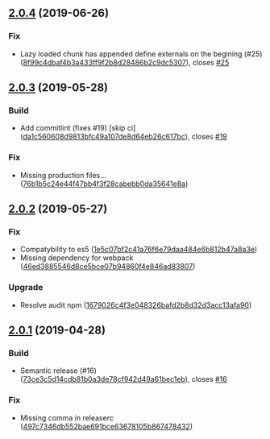 ## [2.0.4](https://github.com/morriq/microservices-webpack-plugin/compare/v2.0.3...v2.0.4) (2019-06-26)


### Fix

* Lazy loaded chunk has appended define externals on the begining (#25) ([8f99c4dbaf4b3a433ff9f2b8d28486b2c9dc5307](https://github.com/morriq/microservices-webpack-plugin/commit/8f99c4dbaf4b3a433ff9f2b8d28486b2c9dc5307)), closes [#25](https://github.com/morriq/microservices-webpack-plugin/issues/25)

## [2.0.3](https://github.com/morriq/microservices-webpack-plugin/compare/v2.0.2...v2.0.3) (2019-05-28)


### Build

* Add commitlint (fixes #19) [skip ci] ([da1c560608d9813bfc49a107de8d64eb26c617bc](https://github.com/morriq/microservices-webpack-plugin/commit/da1c560608d9813bfc49a107de8d64eb26c617bc)), closes [#19](https://github.com/morriq/microservices-webpack-plugin/issues/19)

### Fix

* Missing production files... ([76b1b5c24e44f47bb4f3f28cabebb0da35641e8a](https://github.com/morriq/microservices-webpack-plugin/commit/76b1b5c24e44f47bb4f3f28cabebb0da35641e8a))

## [2.0.2](https://github.com/morriq/microservices-webpack-plugin/compare/v2.0.1...v2.0.2) (2019-05-27)


### Fix

* Compatybility to es5 ([1e5c07bf2c41a76f6e79daa484e6b812b47a8a3e](https://github.com/morriq/microservices-webpack-plugin/commit/1e5c07bf2c41a76f6e79daa484e6b812b47a8a3e))
* Missing dependency for webpack ([46ed3885546d8ce5bce07b94860f4e846ad83807](https://github.com/morriq/microservices-webpack-plugin/commit/46ed3885546d8ce5bce07b94860f4e846ad83807))

### Upgrade

* Resolve audit npm ([1679026c4f3e048326bafd2b8d32d3acc13afa90](https://github.com/morriq/microservices-webpack-plugin/commit/1679026c4f3e048326bafd2b8d32d3acc13afa90))

## [2.0.1](https://github.com/morriq/microservices-webpack-plugin/compare/v2.0.0...v2.0.1) (2019-04-28)


### Build

* Semantic release (#16) ([73ce3c5d14cdb81b0a3de78cf942d49a61bec1eb](https://github.com/morriq/microservices-webpack-plugin/commit/73ce3c5d14cdb81b0a3de78cf942d49a61bec1eb)), closes [#16](https://github.com/morriq/microservices-webpack-plugin/issues/16)

### Fix

* Missing comma in releaserc ([497c7346db552bae691bce63678105b867478432](https://github.com/morriq/microservices-webpack-plugin/commit/497c7346db552bae691bce63678105b867478432))
